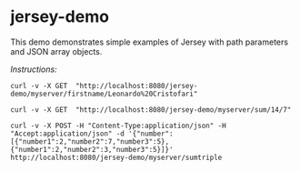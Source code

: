# jersey-demo

This demo demonstrates simple examples of Jersey with path parameters and JSON array objects.

*Instructions:*

`curl -v -X GET  "http://localhost:8080/jersey-demo/myserver/firstname/Leonardo%20Cristofari"`

`curl -v -X GET  "http://localhost:8080/jersey-demo/myserver/sum/14/7"`

`curl -v -X POST -H "Content-Type:application/json" -H "Accept:application/json" -d '{"number":[{"number1":2,"number2":7,"number3":5},{"number1":2,"number2":3,"number3":5}]}'  http://localhost:8080/jersey-demo/myserver/sumtriple`
